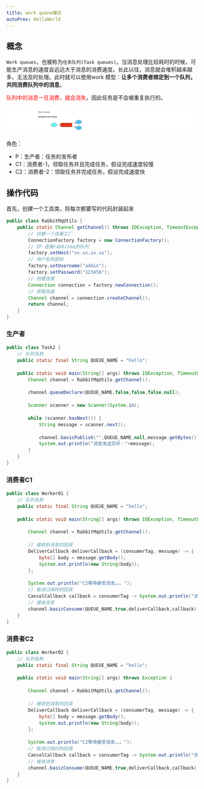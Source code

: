 ```yaml
---
title: work quene模式
autoPrev: HelloWorld
---
```

## 概念

`Work queues`，也被称为`任务队列(Task queues)`。当消息处理比较耗时的时候，可能生产消息的速度会远远大于消息的消费速度。长此以往，消息就会堆积越来越多，无法及时处理。此时就可以使用work 模型：**让多个消费者绑定到一个队列，共同消费队列中的消息**。

<font color='red'>队列中的消息一旦消费，就会消失</font>，因此任务是不会被重复执行的。

![work](/blogImg/rabbitmq/image-20200314221002008.png)

角色：

- P：生产者：任务的发布者
- C1：消费者-1，领取任务并且完成任务，假设完成速度较慢
- C2：消费者-2：领取任务并完成任务，假设完成速度快

## 操作代码
首先，创建一个工具类，将每次都要写的代码封装起来
```java
public class RabbitMqUtils {
    public static Channel getChannel() throws IOException, TimeoutException {
        // 创建一个连接工厂
        ConnectionFactory factory = new ConnectionFactory();
        // IP 连接rabbitmq的队列
        factory.setHost("xx.xx.xx.xx");
        // 用户名和密码
        factory.setUsername("admin");
        factory.setPassword("123456");
        // 创建连接
        Connection connection = factory.newConnection();
        // 获取信道
        Channel channel = connection.createChannel();
        return channel;
    }
}
```
### 生产者
```java
public class Task2 {
    // 队列名称
    public static final String QUEUE_NAME = "hello";

    public static void main(String[] args) throws IOException, TimeoutException {
        Channel channel = RabbitMqUtils.getChannel();
       
        channel.queueDeclare(QUEUE_NAME,false,false,false,null);

        Scanner scanner = new Scanner(System.in);

        while (scanner.hasNext()) {
            String message = scanner.next();
      
            channel.basicPublish("",QUEUE_NAME,null,message.getBytes());
            System.out.println("消息发送完毕："+message);
        }
    }
}
```

### 消费者C1

```java
public class Worker01 {
    // 队列名称
    public static final String QUEUE_NAME = "hello";

    public static void main(String[] args) throws IOException, TimeoutException {

        Channel channel = RabbitMqUtils.getChannel();

        // 接收到消息的回调
        DeliverCallback deliverCallback = (consumerTag, message) -> {
            byte[] body = message.getBody();
            System.out.println(new String(body));
        };

        System.out.println("C2等待接受消息。。。");
        // 取消订阅时的回调
        CancelCallback callback = consumerTag -> System.out.println("消息消费被中断");
        // 接收消息
        channel.basicConsume(QUEUE_NAME,true,deliverCallback,callback);
    }
}
```

### 消费者C2

```java
public class Worker02 {
    // 队列名称
    public static final String QUEUE_NAME = "hello";

    public static void main(String[] args) throws Exception {

        Channel channel = RabbitMqUtils.getChannel();

        // 接收到消息的回调
        DeliverCallback deliverCallback = (consumerTag, message) -> {
            byte[] body = message.getBody();
            System.out.println(new String(body));
        };

        System.out.println("C2等待接受消息。。。");
        // 取消订阅时的回调
        CancelCallback callback = consumerTag -> System.out.println("消息消费被中断");
        // 接收消息
        channel.basicConsume(QUEUE_NAME,true,deliverCallback,callback);
    }
}
```